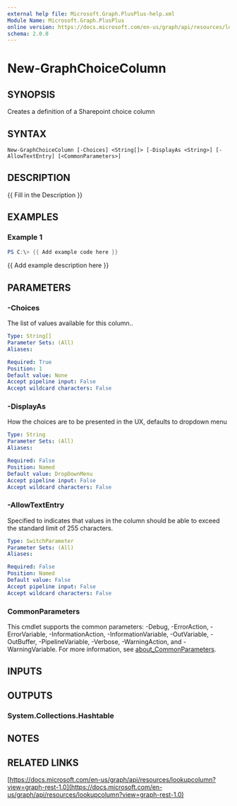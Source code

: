 ```yaml
---
external help file: Microsoft.Graph.PlusPlus-help.xml
Module Name: Microsoft.Graph.PlusPlus
online version: https://docs.microsoft.com/en-us/graph/api/resources/lookupcolumn?view=graph-rest-1.0
schema: 2.0.0
---
```


# New-GraphChoiceColumn

## SYNOPSIS
Creates a definition of a Sharepoint choice column

## SYNTAX

```
New-GraphChoiceColumn [-Choices] <String[]> [-DisplayAs <String>] [-AllowTextEntry] [<CommonParameters>]
```

## DESCRIPTION
{{ Fill in the Description }}

## EXAMPLES

### Example 1
```powershell
PS C:\> {{ Add example code here }}
```

{{ Add example description here }}

## PARAMETERS

### -Choices
The list of values available for this column..

```yaml
Type: String[]
Parameter Sets: (All)
Aliases:

Required: True
Position: 1
Default value: None
Accept pipeline input: False
Accept wildcard characters: False
```

### -DisplayAs
How the choices are to be presented in the UX, defaults to dropdown menu

```yaml
Type: String
Parameter Sets: (All)
Aliases:

Required: False
Position: Named
Default value: DropDownMenu
Accept pipeline input: False
Accept wildcard characters: False
```

### -AllowTextEntry
Specified to indicates that values in the column should be able to exceed the standard limit of 255 characters.

```yaml
Type: SwitchParameter
Parameter Sets: (All)
Aliases:

Required: False
Position: Named
Default value: False
Accept pipeline input: False
Accept wildcard characters: False
```

### CommonParameters
This cmdlet supports the common parameters: -Debug, -ErrorAction, -ErrorVariable, -InformationAction, -InformationVariable, -OutVariable, -OutBuffer, -PipelineVariable, -Verbose, -WarningAction, and -WarningVariable. For more information, see [about_CommonParameters](http://go.microsoft.com/fwlink/?LinkID=113216).

## INPUTS

## OUTPUTS

### System.Collections.Hashtable
## NOTES

## RELATED LINKS

[https://docs.microsoft.com/en-us/graph/api/resources/lookupcolumn?view=graph-rest-1.0](https://docs.microsoft.com/en-us/graph/api/resources/lookupcolumn?view=graph-rest-1.0)

